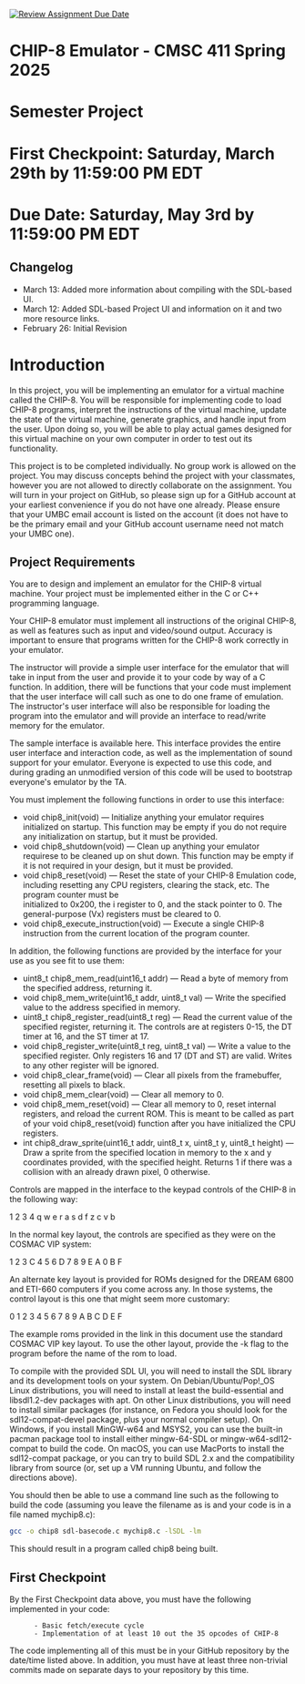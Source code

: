 [![Review Assignment Due Date](https://classroom.github.com/assets/deadline-readme-button-22041afd0340ce965d47ae6ef1cefeee28c7c493a6346c4f15d667ab976d596c.svg)](https://classroom.github.com/a/XpvI6cTa)
# CHIP-8 Emulator - CMSC 411 Spring 2025

# Semester Project

# First Checkpoint: Saturday, March 29th by 11:59:00 PM EDT

# Due Date: Saturday, May 3rd by 11:59:00 PM EDT

## Changelog

- March 13: Added more information about compiling with the SDL-based UI.
- March 12: Added SDL-based Project UI and information on it and two more resource links.
- February 26: Initial Revision 

# Introduction
In this project, you will be implementing an emulator for a virtual machine called the CHIP-8. You will be responsible for implementing code to load CHIP-8 programs, interpret the instructions of the virtual machine, update the state of the virtual machine, generate graphics, and handle input from the user. Upon doing so, you will be able to play actual games designed for this virtual machine on your own computer in order to test out its functionality.

This project is to be completed individually. No group work is allowed on the project. You may discuss concepts behind the project with your classmates, however you are not allowed to directly collaborate on the assignment. You will turn in your project on GitHub, so please sign up for a GitHub account at your earliest convenience if you do not have one already. Please ensure that your UMBC email account is listed on the account (it does not have to be the primary email and your GitHub account username need not match your UMBC one).

## Project Requirements

You are to design and implement an emulator for the CHIP-8 virtual machine. Your project must be implemented either in the C or C++ programming language.

Your CHIP-8 emulator must implement all instructions of the original CHIP-8, as well as features such as input and video/sound output. Accuracy is important to ensure that programs written for the CHIP-8 work correctly in your emulator.

The instructor will provide a simple user interface for the emulator that will take in input from the user and provide it to your code by way of a C function. In addition, there will be functions that your code must implement that the user interface will call such as one to do one frame of emulation. The instructor's user interface will also be responsible for loading the program into the emulator and will provide an interface to read/write memory for the emulator.

The sample interface is available here. This interface provides the entire user interface and interaction code, as well as the implementation of sound support for your emulator. Everyone is expected to use this code, and during grading an unmodified version of this code will be used to bootstrap everyone's emulator by the TA.

You must implement the following functions in order to use this interface:

- void chip8_init(void) — Initialize anything your emulator requires initialized on startup. This function may be empty if you do not require any initialization on startup,     but it must be provided.
- void chip8_shutdown(void) — Clean up anything your emulator requirese to be cleaned up on shut down. This function may be empty if it is not required in your design, but 
   it must be provided.
- void chip8_reset(void) — Reset the state of your CHIP-8 Emulation code, including resetting any CPU registers, clearing the stack, etc. The program counter must be       
  initialized to 0x200, the i register to 0, and the stack pointer to 0. The general-purpose (Vx) registers must be cleared to 0.
- void chip8_execute_instruction(void) — Execute a single CHIP-8 instruction from the current location of the program counter.
  
In addition, the following functions are provided by the interface for your use as you see fit to use them:
- uint8_t chip8_mem_read(uint16_t addr) — Read a byte of memory from the specified address, returning it.
- void chip8_mem_write(uint16_t addr, uint8_t val) — Write the specified value to the address specified in memory.
- uint8_t chip8_register_read(uint8_t reg) — Read the current value of the specified register, returning it. The controls are at registers 0-15, the DT timer at 16, and the    ST timer at 17.
- void chip8_register_write(uint8_t reg, uint8_t val) — Write a value to the specified register. Only registers 16 and 17 (DT and ST) are valid. Writes to any other register 
  will be ignored.
- void chip8_clear_frame(void) — Clear all pixels from the framebuffer, resetting all pixels to black.
- void chip8_mem_clear(void) — Clear all memory to 0.
- void chip8_mem_reset(void) — Clear all memory to 0, reset internal registers, and reload the current ROM. This is meant to be called as part of your void chip8_reset(void) 
  function after you have initialized the CPU registers.
- int chip8_draw_sprite(uint16_t addr, uint8_t x, uint8_t y, uint8_t height) — Draw a sprite from the specified location in memory to the x and y coordinates provided, with    the specified height. Returns 1 if there was a collision with an already drawn pixel, 0 otherwise.

Controls are mapped in the interface to the keypad controls of the CHIP-8 in the following way:

1 2 3 4
q w e r
a s d f
z c v b

In the normal key layout, the controls are specified as they were on the COSMAC VIP system:

1 2 3 C
4 5 6 D
7 8 9 E
A 0 B F

An alternate key layout is provided for ROMs designed for the DREAM 6800 and ETI-660 computers if you come across any. In those systems, the control layout is this one that might seem more customary:

0 1 2 3
4 5 6 7
8 9 A B
C D E F

The example roms provided in the link in this document use the standard COSMAC VIP key layout. To use the other layout, provide the -k flag to the program before the name of the rom to load.

To compile with the provided SDL UI, you will need to install the SDL library and its development tools on your system. On Debian/Ubuntu/Pop!_OS Linux distributions, you will need to install at least the build-essential and libsdl1.2-dev packages with apt. On other Linux distributions, you will need to install similar packages (for instance, on Fedora you should look for the sdl12-compat-devel package, plus your normal compiler setup). On Windows, if you install MinGW-w64 and MSYS2, you can use the built-in pacman package tool to install either mingw-64-SDL or mingw-w64-sdl12-compat to build the code. On macOS, you can use MacPorts to install the sdl12-compat package, or you can try to build SDL 2.x and the compatibility library from source (or, set up a VM running Ubuntu, and follow the directions above).

You should then be able to use a command line such as the following to build the code (assuming you leave the filename as is and your code is in a file named mychip8.c):

```bash
gcc -o chip8 sdl-basecode.c mychip8.c -lSDL -lm

```
This should result in a program called chip8 being built.

## First Checkpoint

By the First Checkpoint data above, you must have the following implemented in your code:

          - Basic fetch/execute cycle
          - Implementation of at least 10 out the 35 opcodes of CHIP-8
          
The code implementing all of this must be in your GitHub repository by the date/time listed above. In addition, you must have at least three non-trivial commits made on separate days to your repository by this time.
